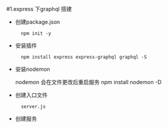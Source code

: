 #1.express 下graphql 搭建

+ 创建package.json 
  
        npm init -y
+ 安装插件
  
        npm install express express-graphql graphql -S

+ 安装nodemon

  nodemon 会在文件更改后重启服务 
        npm install nodemon -D
+ 创建入口文件
  
        server.js
+ 创建服务